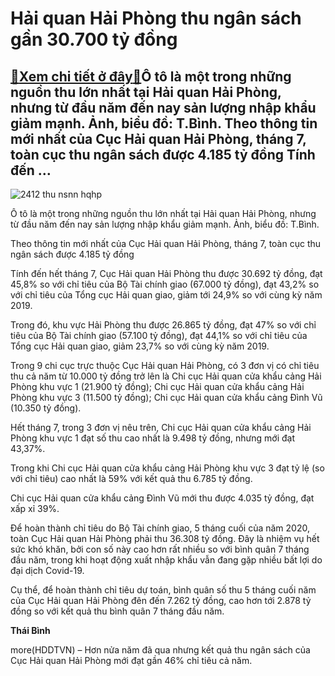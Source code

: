 Hải quan Hải Phòng thu ngân sách gần 30.700 tỷ đồng
===================================================

[:gift:Xem chi tiết ở đây:gift:](https://hddtvn.com/hai-quan-hai-phong-thu-ngan-sach-gan-30-700-ty-dong/)Ô tô là một trong những nguồn thu lớn nhất tại Hải quan Hải Phòng, nhưng từ đầu năm đến nay sản lượng nhập khẩu giảm mạnh. Ảnh, biểu đồ: T.Bình. Theo thông tin mới nhất của Cục Hải quan Hải Phòng, tháng 7, toàn cục thu ngân sách được 4.185 tỷ đồng Tính đến …
------------------------------------------------------------------------------------------------------------------------------------------------------------------------------------------------------------------------------------------------------------------





![2412 thu nsnn hqhp](https://haiquanonline.com.vn/stores/news_dataimages/binhht/082020/15/11/in_article/2412_Thu_NSNN_HQHP.jpg?rt=20200815152606 "undefined")


Ô tô là một trong những nguồn thu lớn nhất tại Hải quan Hải Phòng, nhưng từ đầu năm đến nay sản lượng nhập khẩu giảm mạnh. Ảnh, biểu đồ: T.Bình.



Theo thông tin mới nhất của Cục Hải quan Hải Phòng, tháng 7, toàn cục thu ngân sách được 4.185 tỷ đồng


Tính đến hết tháng 7, Cục Hải quan Hải Phòng thu được 30.692 tỷ đồng, đạt 45,8% so với chỉ tiêu của Bộ Tài chính giao (67.000 tỷ đồng), đạt 43,2% so với chỉ tiêu của Tổng cục Hải quan giao, giảm tới 24,9% so với cùng kỳ năm 2019.


Trong đó, khu vực Hải Phòng thu được 26.865 tỷ đồng, đạt 47% so với chỉ tiêu của Bộ Tài chính giao (57.100 tỷ đồng), đạt 44,1% so với chỉ tiêu của Tổng cục Hải quan giao, giảm 23,7% so với cùng kỳ năm 2019.


Trong 9 chi cục trực thuộc Cục Hải quan Hải Phòng, có 3 đơn vị có chỉ tiêu thu cả năm từ 10.000 tỷ đồng trở lên là Chi cục Hải quan cửa khẩu cảng Hải Phòng khu vực 1 (21.900 tỷ đồng); Chi cục Hải quan cửa khẩu cảng Hải Phòng khu vực 3 (11.500 tỷ đồng); Chi cục Hải quan cửa khẩu cảng Đình Vũ (10.350 tỷ đồng).


Hết tháng 7, trong 3 đơn vị nêu trên, Chi cục Hải quan cửa khẩu cảng Hải Phòng khu vực 1 đạt số thu cao nhất là 9.498 tỷ đồng, nhưng mới đạt 43,37%.


Trong khi Chi cục Hải quan cửa khẩu cảng Hải Phòng khu vực 3 đạt tỷ lệ (so với chỉ tiêu) cao nhất là 59% với kết quả thu 6.785 tỷ đồng.


Chi cục Hải quan cửa khẩu cảng Đình Vũ mới thu được 4.035 tỷ đồng, đạt xấp xỉ 39%.


Để hoàn thành chỉ tiêu do Bộ Tài chính giao, 5 tháng cuối của năm 2020, toàn Cục Hải quan Hải Phòng phải thu 36.308 tỷ đồng. Đây là nhiệm vụ hết sức khó khăn, bởi con số này cao hơn rất nhiều so với bình quân 7 tháng đầu năm, trong khi hoạt động xuất nhập khẩu vẫn đang gặp nhiều bất lợi do đại dịch Covid-19.


Cụ thể, để hoàn thành chỉ tiêu dự toán, bình quân số thu 5 tháng cuối năm của Cục Hải quan Hải Phòng đên đến 7.262 tỷ đồng, cao hơn tới 2.878 tỷ đồng so với kết quả thu bình quân 7 tháng đầu năm.




**Thái Bình**



more(HDDTVN) – Hơn nửa năm đã qua nhưng kết quả thu ngân sách của Cục Hải quan Hải Phòng mới đạt gần 46% chỉ tiêu cả năm.

